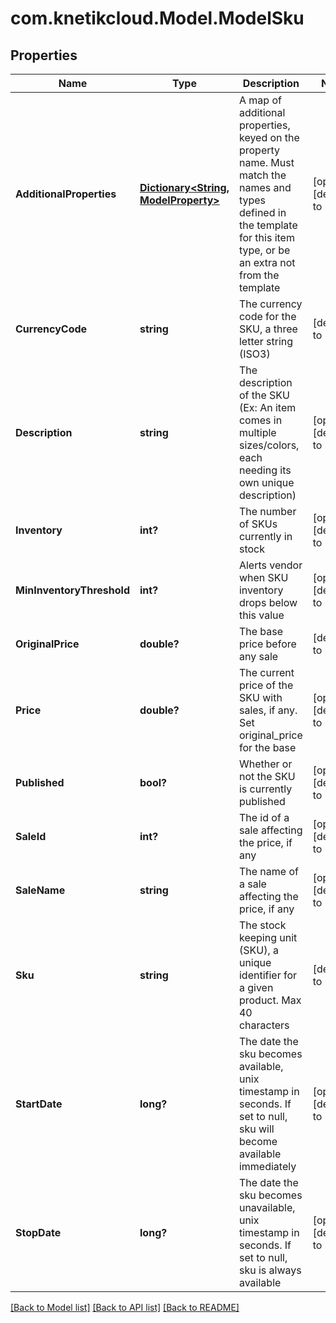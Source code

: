 # com.knetikcloud.Model.ModelSku
## Properties

Name | Type | Description | Notes
------------ | ------------- | ------------- | -------------
**AdditionalProperties** | [**Dictionary&lt;String, ModelProperty&gt;**](ModelProperty.md) | A map of additional properties, keyed on the property name.  Must match the names and types defined in the template for this item type, or be an extra not from the template | [optional] [default to null]
**CurrencyCode** | **string** | The currency code for the SKU, a three letter string (ISO3) | [default to null]
**Description** | **string** | The description of the SKU (Ex: An item comes in multiple sizes/colors, each needing its own unique description) | [optional] [default to null]
**Inventory** | **int?** | The number of SKUs currently in stock | [optional] [default to null]
**MinInventoryThreshold** | **int?** | Alerts vendor when SKU inventory drops below this value | [optional] [default to null]
**OriginalPrice** | **double?** | The base price before any sale | [default to null]
**Price** | **double?** | The current price of the SKU with sales, if any. Set original_price for the base | [optional] [default to null]
**Published** | **bool?** | Whether or not the SKU is currently published | [optional] [default to null]
**SaleId** | **int?** | The id of a sale affecting the price, if any | [optional] [default to null]
**SaleName** | **string** | The name of a sale affecting the price, if any | [optional] [default to null]
**Sku** | **string** | The stock keeping unit (SKU), a unique identifier for a given product.  Max 40 characters | [default to null]
**StartDate** | **long?** | The date the sku becomes available, unix timestamp in seconds.  If set to null, sku will become available immediately | [optional] [default to null]
**StopDate** | **long?** | The date the sku becomes unavailable, unix timestamp in seconds.  If set to null, sku is always available | [optional] [default to null]

[[Back to Model list]](../README.md#documentation-for-models) [[Back to API list]](../README.md#documentation-for-api-endpoints) [[Back to README]](../README.md)

